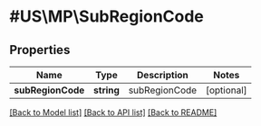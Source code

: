# #US\MP\SubRegionCode

## Properties

Name | Type | Description | Notes
------------ | ------------- | ------------- | -------------
**subRegionCode** | **string** | subRegionCode | [optional]


[[Back to Model list]](../) [[Back to API list]](../../Api/US/MP) [[Back to README]](../../README.md)
